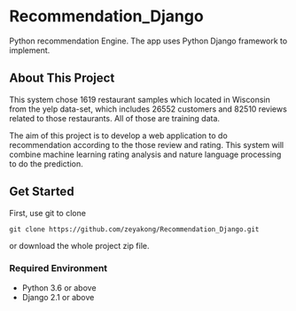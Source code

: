 # Recommendation_Django
Python recommendation Engine. The app uses Python Django framework to implement. 

## About This Project
This system chose 1619 restaurant samples which located in Wisconsin from the yelp data-set, which includes 26552 customers and 82510 reviews related to those restaurants. All of those are training data. 

The aim of this project is to develop a web application to do recommendation according to the those review and rating. This system will combine machine learning rating analysis and nature language processing to do the prediction.

## Get Started
First, use git to clone 
```
git clone https://github.com/zeyakong/Recommendation_Django.git
```
or download the whole project zip file.  

### Required Environment
* Python 3.6 or above
* Django 2.1 or above



